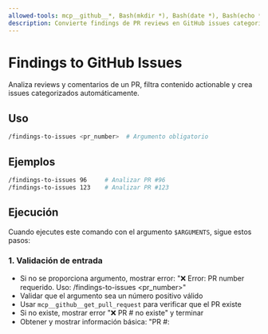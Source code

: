 ```yaml
---
allowed-tools: mcp__github__*, Bash(mkdir *), Bash(date *), Bash(echo *)
description: Convierte findings de PR reviews en GitHub issues categorizados automáticamente
---
```


# Findings to GitHub Issues

Analiza reviews y comentarios de un PR, filtra contenido actionable y crea issues categorizados automáticamente.

## Uso
```bash
/findings-to-issues <pr_number>  # Argumento obligatorio
```

## Ejemplos
```bash
/findings-to-issues 96     # Analizar PR #96
/findings-to-issues 123    # Analizar PR #123
```

## Ejecución

Cuando ejecutes este comando con el argumento `$ARGUMENTS`, sigue estos pasos:

### 1. Validación de entrada
- Si no se proporciona argumento, mostrar error: "❌ Error: PR number requerido. Uso: /findings-to-issues <pr_number>"
- Validar que el argumento sea un número positivo válido
- Usar `mcp__github__get_pull_request` para verificar que el PR existe
- Si no existe, mostrar error "❌ PR #<number> no existe" y terminar
- Obtener y mostrar información básica: "PR #<number>: <title>"

### 2. Extracción de datos
- Mostrar: "Extracting review findings..."
- Usar `mcp__github__get_pull_request_reviews` para obtener todas las reviews del PR
- Usar `mcp__github__get_pull_request_comments` para obtener todos los comentarios del PR
- Contar reviews y comentarios obtenidos
- Mostrar: "Found <X> reviews and <Y> comments"
- Usar `mcp__github__get_me` para obtener usuario actual (para contexto)

### 3. Filtrado inteligente de reviews
- Para cada review obtenida, analizar:
  - **Filtrar ruido automáticamente**: Skip si estado es "APPROVED" Y no tiene body útil
  - **Filtrar contenido genérico**: Skip si body contiene solo: LGTM, 👍, ✅, Good, Great
  - **Detectar contenido actionable**:
    - Si estado es "CHANGES_REQUESTED" = automáticamente actionable
    - Si body contiene keywords: should, must, need, fix, error, issue, problem, security, performance, test
  - **Capturar contexto**: reviewer + review body completo
  - Agregar a lista de findings: "Actionable review from <reviewer>: <body>"

### 4. Filtrado inteligente de comentarios
- Para cada comentario obtenido, analizar:
  - **Filtrar ruido**: Skip si body vacío o contiene solo: LGTM, 👍, ✅, Good, Great, Thanks
  - **Detectar contenido actionable**: Si body contiene keywords: should, must, need, fix, error, issue, problem, security, performance, test, suggestion, recommend
  - **Capturar contexto**: commenter + comment body completo
  - Agregar a lista de findings: "Actionable comment from <commenter>: <body>"

### 5. Categorización automática
- Para cada finding actionable, determinar categoría basado en keywords:
  - **Security**: Si contiene security, vulnerability, injection → labels="security"
  - **Performance**: Si contiene performance, slow, optimize → labels="performance"  
  - **Testing**: Si contiene test, coverage → labels="testing"
  - **Documentation**: Si contiene documentation, readme, docs → labels="documentation"
  - **Bug**: Categoría default → labels="bug"
- Generar título del issue: "[<Category>] <texto_relevante>"
- Extraer texto relevante (primeros 50 caracteres después de ":")
- Si texto vacío, usar "Review finding" como fallback

### 6. Generación de issues estructurados
- Para cada finding categorizado, construir issue body usando template:
  ```
  ## Finding from PR #<pr_number>
  
  **Source**: <finding_completo>
  
  **Context**: 
  - **PR**: #<pr_number> - <pr_title>
  - **Type**: Review Finding
  - **Category**: <category>
  
  ## Suggested Solution
  Address the concern mentioned in the review comment.
  
  ## Acceptance Criteria
  - [ ] Issue addressed according to review feedback
  - [ ] Tests added/updated if needed
  - [ ] No similar issues remain in codebase
  ```

### 7. Creación de issues
- Para cada issue estructurado:
  - Usar `mcp__github__create_issue` con título, body y labels
  - Capturar número del issue creado
  - Mostrar progreso: "Created issue #<number>: <title>"
  - Mantener lista de issues creados exitosamente
- Si no hay findings actionable, mostrar: "No actionable findings found"

### 8. Auto-vinculación con PR
- Si se crearon issues:
  - Obtener body actual del PR usando `mcp__github__get_pull_request`
  - Construir sección AUTO-CLOSE:
    ```
    <!-- AUTO-CLOSE:START -->
    ## Associated Issues from Findings
    
    - Fixes #<issue1> - <title1>
    - Fixes #<issue2> - <title2>
    <!-- AUTO-CLOSE:END -->
    ```
  - **Actualización idempotente**: Si sección AUTO-CLOSE ya existe, reemplazarla
  - Si no existe, agregarla al final del PR body
  - Usar `mcp__github__update_pull_request` para actualizar el PR
  - Confirmar: "Issues associated to PR #<number>"

### 9. Logging estructurado
- Crear directorio de logs: `mkdir -p .claude/logs/$(date +%Y-%m-%d)`
- Generar timestamp: `date '+%Y-%m-%dT%H:%M:%S'`
- Crear entrada JSONL con:
  - timestamp, pr_number, issues creados
  - conteos: issues_created, reviews_analyzed, comments_analyzed
- Append a archivo: `.claude/logs/<fecha>/findings_activity.jsonl`

### 10. Reporte final
- Mostrar resumen completo:
  ```
  Summary:
  - PR analyzed: #<number>
  - Reviews: <count> | Comments: <count>
  - Issues created: <count>
  - Issues: <lista_números>
  - Log: <ruta_log>
  ```

## 📊 Logging Format Template

```json
{"timestamp":"<ISO_timestamp>","pr_number":<number>,"issues":"<space_separated_numbers>","issues_created":<count>,"reviews_analyzed":<count>,"comments_analyzed":<count>}
```

**IMPORTANTE**: 
- No solicitar confirmación al usuario en ningún paso
- Ejecutar todos los pasos secuencialmente
- Si algún paso falla, detener ejecución y mostrar error claro
- Manejar gracefully casos donde no hay findings actionable